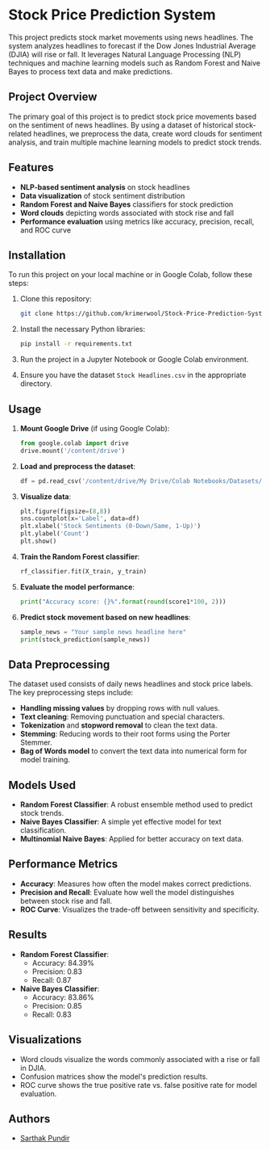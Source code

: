 # Stock Price Prediction System

This project predicts stock market movements using news headlines. The system analyzes headlines to forecast if the Dow Jones Industrial Average (DJIA) will rise or fall. It leverages Natural Language Processing (NLP) techniques and machine learning models such as Random Forest and Naive Bayes to process text data and make predictions.

## Project Overview

The primary goal of this project is to predict stock price movements based on the sentiment of news headlines. By using a dataset of historical stock-related headlines, we preprocess the data, create word clouds for sentiment analysis, and train multiple machine learning models to predict stock trends.

## Features

- **NLP-based sentiment analysis** on stock headlines
- **Data visualization** of stock sentiment distribution
- **Random Forest and Naive Bayes** classifiers for stock prediction
- **Word clouds** depicting words associated with stock rise and fall
- **Performance evaluation** using metrics like accuracy, precision, recall, and ROC curve

## Installation

To run this project on your local machine or in Google Colab, follow these steps:

1. Clone this repository:

    ```bash
    git clone https://github.com/krimerwool/Stock-Price-Prediction-System.git
    ```

2. Install the necessary Python libraries:

    ```bash
    pip install -r requirements.txt
    ```

3. Run the project in a Jupyter Notebook or Google Colab environment.

4. Ensure you have the dataset `Stock Headlines.csv` in the appropriate directory.

## Usage

1. **Mount Google Drive** (if using Google Colab):

    ```python
    from google.colab import drive
    drive.mount('/content/drive')
    ```

2. **Load and preprocess the dataset**:

    ```python
    df = pd.read_csv('/content/drive/My Drive/Colab Notebooks/Datasets/Stock Headlines.csv', encoding='ISO-8859-1')
    ```

3. **Visualize data**:

    ```python
    plt.figure(figsize=(8,8))
    sns.countplot(x='Label', data=df)
    plt.xlabel('Stock Sentiments (0-Down/Same, 1-Up)')
    plt.ylabel('Count')
    plt.show()
    ```

4. **Train the Random Forest classifier**:

    ```python
    rf_classifier.fit(X_train, y_train)
    ```

5. **Evaluate the model performance**:

    ```python
    print("Accuracy score: {}%".format(round(score1*100, 2)))
    ```

6. **Predict stock movement based on new headlines**:

    ```python
    sample_news = "Your sample news headline here"
    print(stock_prediction(sample_news))
    ```

## Data Preprocessing

The dataset used consists of daily news headlines and stock price labels. The key preprocessing steps include:

- **Handling missing values** by dropping rows with null values.
- **Text cleaning**: Removing punctuation and special characters.
- **Tokenization** and **stopword removal** to clean the text data.
- **Stemming**: Reducing words to their root forms using the Porter Stemmer.
- **Bag of Words model** to convert the text data into numerical form for model training.

## Models Used

- **Random Forest Classifier**: A robust ensemble method used to predict stock trends.
- **Naive Bayes Classifier**: A simple yet effective model for text classification.
- **Multinomial Naive Bayes**: Applied for better accuracy on text data.

## Performance Metrics

- **Accuracy**: Measures how often the model makes correct predictions.
- **Precision and Recall**: Evaluate how well the model distinguishes between stock rise and fall.
- **ROC Curve**: Visualizes the trade-off between sensitivity and specificity.

## Results

- **Random Forest Classifier**:
  - Accuracy: 84.39%
  - Precision: 0.83
  - Recall: 0.87
- **Naive Bayes Classifier**:
  - Accuracy: 83.86%
  - Precision: 0.85
  - Recall: 0.83

## Visualizations

- Word clouds visualize the words commonly associated with a rise or fall in DJIA.
- Confusion matrices show the model's prediction results.
- ROC curve shows the true positive rate vs. false positive rate for model evaluation.


## Authors

- [Sarthak Pundir](https://github.com/krimerwool)

